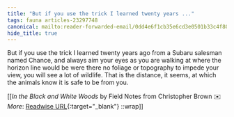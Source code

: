 ```yaml
---
title: "But if you use the trick I learned twenty years ..."
tags: fauna articles-23297748
canonical: mailto:reader-forwarded-email/0dd4e6f1cb35e6cd3e0501b33c4f801a
hide_title: true
---
```


But if you use the trick I learned twenty years ago from a Subaru salesman named Chance, and always aim your eyes as you are walking at where the horizon line would be were there no foliage or topography to impede your view, you will see a lot of wildlife. That is the distance, it seems, at which the animals know it is safe to be from you.


[[<cite>_In the Black and White Woods_</cite> by Field Notes from Christopher Brown ✉️<br>
_More_: [Readwise URL](https://readwise.io/open/456793985){:target="_blank"}
::wrap]]